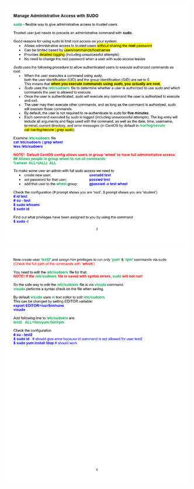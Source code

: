 ![](images/Linux-Level-2-2021-2-1-System-Administration-Basics-Manage-Users-Groups-Sudo-LVM_05.jpg)
![](images/Linux-Level-2-2021-2-1-System-Administration-Basics-Manage-Users-Groups-Sudo-LVM_06.jpg)














